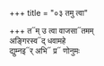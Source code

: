+++
title = "०३ तमु त्वा"

+++
त᳓म् उ त्वा वाजसा᳓तमम्  
अङ्गिरस्व᳓द् धवामहे  
द्युम्नइ᳓र् अभि᳓ प्र᳓ णोनुमः